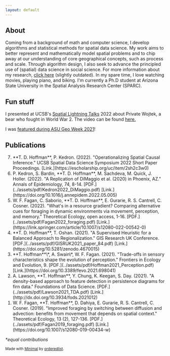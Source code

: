 ```yaml
---
layout: default
---
```


## About
Coming from a background of math and computer science, I develop algorithms and statistical methods for spatial data science. My work aims to better represent and mathematically model spatial problems and to chip away at our understanding of core geographical concepts, such as process and scale. Through algorithm design, I also seek to advance the principled use of (spatial) data science in social science. For more information about my research, [click here](https://tdhoffman.com/research) (slightly outdated). In my spare time, I love watching movies, playing piano, and biking. I'm currently a Ph.D student at Arizona State University in the Spatial Analysis Research Center (SPARC). 

## Fun stuff
I presented at UCSB's [Spatial Lightning Talks](http://spatial.ucsb.edu/2022/2022-lightning-talks/) 2022 about Private Wojtek, a bear who fought in World War 2. The video can be found [here.](https://www.youtube.com/watch?v=5nzB82EoGfk)

I was [featured during ASU Geo Week 2021](https://www.instagram.com/p/CWdsyo5v3We/?utm_medium=copy_link)!

<!--I love From Software games and have gotten 100% game completion in Sekiro: Shadows Die Twice! ![Sekiro: Shadows Die Twice](assets/img/sekiro-100.png).-->

## Publications
<ol reversed>
<li>**T. D. Hoffman**, P. Kedron. (2022). "Operationalizing Spatial Causal Inference." UCSB Spatial Data Science Symposium 2022 Short Paper Proceedings. [Link.](https://escholarship.org/uc/item/2sh2c3w0)</li>
	
<li>P. Kedron, S. Bardin, **T. D. Hoffman**, M. Sachdeva, M. Quick, J. Holler. (2022). "A Replication of DiMaggio et al. (2020) in Phoenix, AZ." Annals of Epidemiology, 74, 8-14. [PDF.](../assets/pdf/Kedron2022_DiMaggio.pdf) [Link.](https://doi.org/10.1016/j.annepidem.2022.05.005)</li>
	
<li>W. F. Fagan, C. Saborio, **T. D. Hoffman**, E. Gurarie, R. S. Cantrell, C. Cosner. (2022). "What's in a resource gradient? Comparing alternative cues for foraging in dynamic environments via movement, perception, and memory." Theoretical Ecology, open access, 1-16. [PDF.](../assets/pdf/Fagan2022_foraging.pdf) [Link.](https://link.springer.com/article/10.1007/s12080-022-00542-0)</li>
	
<li>**T. D. Hoffman**, T. Oshan. (2021). "A Supervised Heuristic for a Balanced Approach to Regionalization." GIS Research UK Conference. [PDF.](../assets/pdf/GISRUK2021_paper_84.pdf) [Link.](https://doi.org/10.5281/zenodo.4670015)</li>

<li>**T. Hoffman**\*, A. Swain\*, W. F. Fagan. (2021). "Trade-offs in sensory characteristics shape the evolution of perception." Frontiers in Ecology and Evolution, 9. [PDF.](../assets/pdf/Hoffman2021_Perception.pdf) [Link.](https://doi.org/10.3389/fevo.2021.698041)</li>

<li>A. Lawson, **T. Hoffman**, Y. Chung, K. Keegan, S. Day. (2021). "A density-based approach to feature detection in persistence diagrams for firn data." Foundations of Data Science. [PDF.](../assets/pdf/Lawson2021_TDA.pdf) [Link.](http://dx.doi.org/10.3934/fods.2021012)</li>

<li>W. F. Fagan, **T. Hoffman**, D. Dahiya, E. Gurarie, R. S. Cantrell, C. Cosner. (2019). "Improved foraging by switching between diffusion and advection: benefits from movement that depends on spatial context." Theoretical Ecology, 13 (2), 127-136. [PDF.](../assets/pdf/Fagan2019_foraging.pdf) [Link.](https://doi.org/10.1007/s12080-019-00434-w)</li>
</ol>
		
*\*equal contributions*

<sub>Made with [Minimal](https://github.com/pages-themes/minimal) by [orderedlist](https://github.com/orderedlist).<sub>
